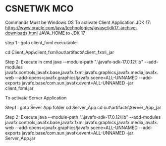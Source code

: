 # CSNETWK MCO
Commands
Must be Windows OS
To activate Client Application
JDK 17: https://www.oracle.com/java/technologies/javase/jdk17-archive-downloads.html
JAVA_HOME to JDK 17


step 1 : goto client_fxml executable

cd Client_App\client_fxml\out\artifacts\client_fxml_jar

Step 2: Execute in cmd
java --module-path ".\javafx-sdk-17.0.12\lib" --add-modules javafx.controls,javafx.base,javafx.fxml,javafx.graphics,javafx.media,javafx.web --add-opens=javafx.graphics/javafx.scene=ALL-UNNAMED --add-exports javafx.base/com.sun.javafx.event=ALL-UNNAMED -jar client_fxml.jar



To activate Server Application

Step1 : goto Sever App folder
cd Server_App
cd out\artifacts\Server_App_jar

Step 2: Execute
java --module-path ".\javafx-sdk-17.0.12\lib" --add-modules javafx.controls,javafx.base,javafx.fxml,javafx.graphics,javafx.media,javafx.web --add-opens=javafx.graphics/javafx.scene=ALL-UNNAMED --add-exports javafx.base/com.sun.javafx.event=ALL-UNNAMED -jar Server_App.jar
